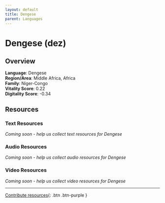 ```yaml
---
layout: default
title: Dengese
parent: Languages
---
```


# Dengese (dez)

## Overview

**Language**: Dengese  
**Region/Area**: Middle Africa, Africa  
**Family**: Niger-Congo  
**Vitality Score**: 0.22  
**Digitality Score**: -0.34  

## Resources

### Text Resources
*Coming soon - help us collect text resources for Dengese*

### Audio Resources
*Coming soon - help us collect audio resources for Dengese*

### Video Resources
*Coming soon - help us collect video resources for Dengese*

---

[Contribute resources](https://fairtrain.github.io/){: .btn .btn-purple }
